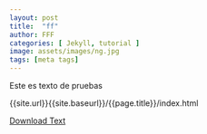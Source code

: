 ```yaml
---
layout: post
title:  "ff"
author: FFF
categories: [ Jekyll, tutorial ]
image: assets/images/ng.jpg
tags: [meta tags]
---
```


Este es texto de pruebas

{{site.url}}{{site.baseurl}}/{{page.title}}/index.html

<a href="{{site.baseurl}}/{{page.title}}/index.html" download="ff.txt">Download Text</a>



